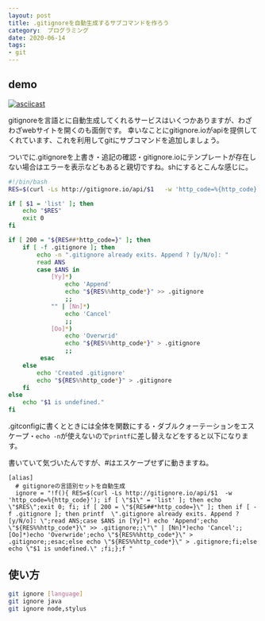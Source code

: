 ```yaml
---
layout: post
title: .gitignoreを自動生成するサブコマンドを作ろう
category:  プログラミング
date: 2020-06-14
tags:
- git
---
```


## demo
[![asciicast](https://asciinema.org/a/339422.svg)](https://asciinema.org/a/339422)


gitignoreを言語とに自動生成してくれるサービスはいくつかありますが、わざわざwebサイトを開くのも面倒です。
幸いなことにgitignore.ioがapiを提供してくれています、これを利用してgitにサブコマンドを追加しましょう。

ついでに.gitignoreを上書き・追記の確認・gitignore.ioにテンプレートが存在しない場合はエラーを表示などもあると親切ですね。shにするとこんな感じに。


```bash
#!/bin/bash
RES=$(curl -Ls http://gitignore.io/api/$1	-w 'http_code=%{http_code}')

if [ $1 = 'list' ]; then
	echo "$RES"
	exit 0
fi

if [ 200 = "${RES##*http_code=}" ]; then
	if [ -f .gitignore ]; then
		echo -n ".gitignore already exits. Append ? [y/N/o]: "
		read ANS
		case $ANS in
			[Yy]*)
				echo 'Append'
				echo "${RES%%http_code*}" >> .gitignore
				;;
			"" | [Nn]*)
				echo 'Cancel'
				;;
			[Oo]*)
				echo 'Overwrid'
				echo "${RES%%http_code*}" > .gitignore
				;;
	     esac
	else
		echo 'Created .gitignore'
		echo "${RES%%http_code*}" > .gitignore
	fi
else
	echo "$1 is undefined." 
fi
```

.gitconfigに書くとときには全体を関数にする・ダブルクォーテーションをエスケープ・`echo -n`が使えないので`printf`に差し替えなどをすると以下になります。

書いていて気づいたんですが、#はエスケープせずに動きますね。

```yaml:title=.gitconfig
[alias]
  # gitignoreの言語別セットを自動生成
  ignore = "!f(){ RES=$(curl -Ls http://gitignore.io/api/$1  -w 'http_code=%{http_code}'); if [ \"$1\" = 'list' ]; then echo \"$RES\";exit 0; fi; if [ 200 = \"${RES##*http_code=}\" ]; then if [ -f .gitignore ]; then printf  \".gitignore already exits. Append ? [y/N/o]: \";read ANS;case $ANS in [Yy]*) echo 'Append';echo \"${RES%%http_code*}\" >> .gitignore;;\"\" | [Nn]*)echo 'Cancel';;[Oo]*)echo 'Overwride';echo \"${RES%%http_code*}\" > .gitignore;;esac;else echo \"${RES%%http_code*}\" > .gitignore;fi;else echo \"$1 is undefined.\" ;fi;};f "
```

## 使い方
```bash
git ignore [language]
git ignore java
git ignore node,stylus
```



